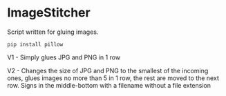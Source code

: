 # ImageStitcher
Script written for gluing images.

```
pip install pillow
```

V1 - Simply glues JPG and PNG in 1 row


V2 - Changes the size of JPG and PNG to the smallest of the incoming ones, glues images no more than 5 in 1 row, the rest are moved to the next row. Signs in the middle-bottom with a filename without a file extension


